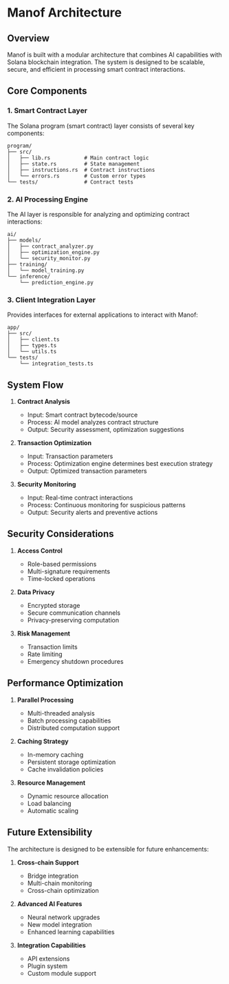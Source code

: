 # Manof Architecture

## Overview

Manof is built with a modular architecture that combines AI capabilities with Solana blockchain integration. The system is designed to be scalable, secure, and efficient in processing smart contract interactions.

## Core Components

### 1. Smart Contract Layer

The Solana program (smart contract) layer consists of several key components:

```
program/
├── src/
│   ├── lib.rs           # Main contract logic
│   ├── state.rs         # State management
│   ├── instructions.rs  # Contract instructions
│   └── errors.rs        # Custom error types
└── tests/               # Contract tests
```

### 2. AI Processing Engine

The AI layer is responsible for analyzing and optimizing contract interactions:

```
ai/
├── models/
│   ├── contract_analyzer.py
│   ├── optimization_engine.py
│   └── security_monitor.py
├── training/
│   └── model_training.py
└── inference/
    └── prediction_engine.py
```

### 3. Client Integration Layer

Provides interfaces for external applications to interact with Manof:

```
app/
├── src/
│   ├── client.ts
│   ├── types.ts
│   └── utils.ts
└── tests/
    └── integration_tests.ts
```

## System Flow

1. **Contract Analysis**
   - Input: Smart contract bytecode/source
   - Process: AI model analyzes contract structure
   - Output: Security assessment, optimization suggestions

2. **Transaction Optimization**
   - Input: Transaction parameters
   - Process: Optimization engine determines best execution strategy
   - Output: Optimized transaction parameters

3. **Security Monitoring**
   - Input: Real-time contract interactions
   - Process: Continuous monitoring for suspicious patterns
   - Output: Security alerts and preventive actions

## Security Considerations

1. **Access Control**
   - Role-based permissions
   - Multi-signature requirements
   - Time-locked operations

2. **Data Privacy**
   - Encrypted storage
   - Secure communication channels
   - Privacy-preserving computation

3. **Risk Management**
   - Transaction limits
   - Rate limiting
   - Emergency shutdown procedures

## Performance Optimization

1. **Parallel Processing**
   - Multi-threaded analysis
   - Batch processing capabilities
   - Distributed computation support

2. **Caching Strategy**
   - In-memory caching
   - Persistent storage optimization
   - Cache invalidation policies

3. **Resource Management**
   - Dynamic resource allocation
   - Load balancing
   - Automatic scaling

## Future Extensibility

The architecture is designed to be extensible for future enhancements:

1. **Cross-chain Support**
   - Bridge integration
   - Multi-chain monitoring
   - Cross-chain optimization

2. **Advanced AI Features**
   - Neural network upgrades
   - New model integration
   - Enhanced learning capabilities

3. **Integration Capabilities**
   - API extensions
   - Plugin system
   - Custom module support
